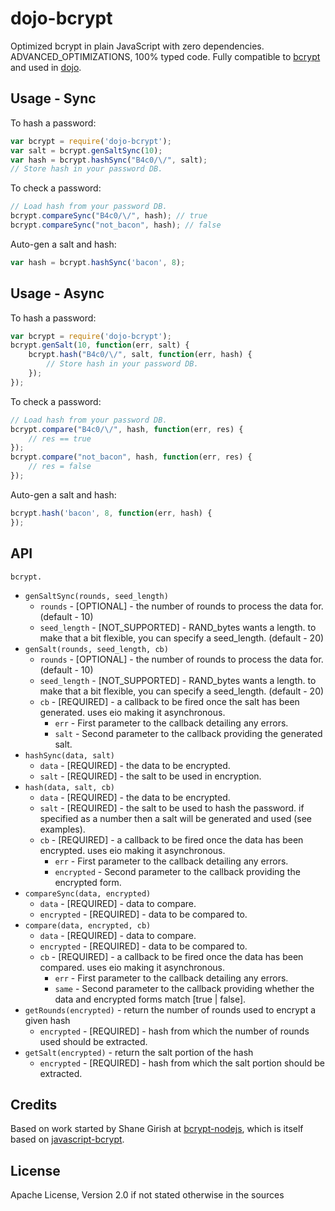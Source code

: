 dojo-bcrypt
===========
Optimized bcrypt in plain JavaScript with zero dependencies. ADVANCED_OPTIMIZATIONS, 100% typed code. Fully compatible
to [bcrypt](https://npmjs.org/package/bcrypt) and used in [dojo](https://github.com/dcodeIO/dojo).

Usage - Sync
------------
To hash a password: 

```javascript
var bcrypt = require('dojo-bcrypt');
var salt = bcrypt.genSaltSync(10);
var hash = bcrypt.hashSync("B4c0/\/", salt);
// Store hash in your password DB.
```

To check a password: 

```javascript
// Load hash from your password DB.
bcrypt.compareSync("B4c0/\/", hash); // true
bcrypt.compareSync("not_bacon", hash); // false
```

Auto-gen a salt and hash:

```javascript
var hash = bcrypt.hashSync('bacon', 8);
```

Usage - Async
-------------
To hash a password: 

```javascript
var bcrypt = require('dojo-bcrypt');
bcrypt.genSalt(10, function(err, salt) {
    bcrypt.hash("B4c0/\/", salt, function(err, hash) {
        // Store hash in your password DB.
    });
});
```

To check a password: 

```javascript
// Load hash from your password DB.
bcrypt.compare("B4c0/\/", hash, function(err, res) {
    // res == true
});
bcrypt.compare("not_bacon", hash, function(err, res) {
    // res = false
});
```

Auto-gen a salt and hash:

```javascript
bcrypt.hash('bacon', 8, function(err, hash) {
});
```

API
---

`bcrypt.`

  * `genSaltSync(rounds, seed_length)`
    * `rounds` - [OPTIONAL] - the number of rounds to process the data for. (default - 10)
    * `seed_length` - [NOT_SUPPORTED] - RAND_bytes wants a length. to make that a bit flexible, you can specify a seed_length. (default - 20)
  * `genSalt(rounds, seed_length, cb)`
    * `rounds` - [OPTIONAL] - the number of rounds to process the data for. (default - 10)
    * `seed_length` - [NOT_SUPPORTED] - RAND_bytes wants a length. to make that a bit flexible, you can specify a seed_length. (default - 20)
    * `cb` - [REQUIRED] - a callback to be fired once the salt has been generated. uses eio making it asynchronous.
      * `err` - First parameter to the callback detailing any errors.
      * `salt` - Second parameter to the callback providing the generated salt.
  * `hashSync(data, salt)`
    * `data` - [REQUIRED] - the data to be encrypted.
    * `salt` - [REQUIRED] - the salt to be used in encryption.
  * `hash(data, salt, cb)`
    * `data` - [REQUIRED] - the data to be encrypted.
    * `salt` - [REQUIRED] - the salt to be used to hash the password. if specified as a number then a salt will be generated and used (see examples).
    * `cb` - [REQUIRED] - a callback to be fired once the data has been encrypted. uses eio making it asynchronous.
      * `err` - First parameter to the callback detailing any errors.
      * `encrypted` - Second parameter to the callback providing the encrypted form.
  * `compareSync(data, encrypted)`
    * `data` - [REQUIRED] - data to compare.
    * `encrypted` - [REQUIRED] - data to be compared to.
  * `compare(data, encrypted, cb)`
    * `data` - [REQUIRED] - data to compare.
    * `encrypted` - [REQUIRED] - data to be compared to.
    * `cb` - [REQUIRED] - a callback to be fired once the data has been compared. uses eio making it asynchronous.
      * `err` - First parameter to the callback detailing any errors.
      * `same` - Second parameter to the callback providing whether the data and encrypted forms match [true | false].
  * `getRounds(encrypted)` - return the number of rounds used to encrypt a given hash
    * `encrypted` - [REQUIRED] - hash from which the number of rounds used should be extracted.
  * `getSalt(encrypted)` - return the salt portion of the hash
    * `encrypted` - [REQUIRED] - hash from which the salt portion should be extracted.
    
Credits
-------
Based on work started by Shane Girish at [bcrypt-nodejs](https://github.com/shaneGirish/bcrypt-nodejs), which is itself
based on [javascript-bcrypt](http://code.google.com/p/javascript-bcrypt/).

License
-------
Apache License, Version 2.0 if not stated otherwise in the sources

